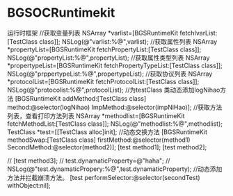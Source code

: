 # BGSOCRuntimekit
运行时框架
 //获取变量列表
    NSArray *varlist=[BGSRuntimeKit fetchIvarList:[TestClass class]];
    NSLog(@"varlist:%@",varlist);
    //获取属性列表
    NSArray *propertyList=[BGSRuntimeKit fetchPropertyList:[TestClass class]];
    NSLog(@"propertyList:%@",propertyList);
    //获取属性类型列表
    NSArray *propertypeList=[BGSRuntimeKit fetchPropertyTypeList:[TestClass class]];
    NSLog(@"prppertypeList:%@",propertypeList);
    //获取协议列表
        NSArray *protocolList=[BGSRuntimeKit fetchProtocolList:[TestClass class]];
    NSLog(@"protocolist:%@",protocolList);
    //为testClass 类动态添加logNihao方法
    [BGSRuntimeKit addMethod:[TestClass class] method:@selector(logNihao) ImpMethod:@selector(impNiHao)];
    //获取方法列表，查看打印方法列表
    NSArray *methodlist=[BGSRuntimeKit fetchMethodList:[TestClass class]];
    NSLog(@"methodlist:%@",methodlist);
    TestClass *test=[[TestClass alloc]init];
    //动态交换方法
    [BGSRuntimeKit methodSwap:[TestClass class] firstMethod:@selector(method1)  SecondMethod:@selector(method2)];
    [test method1];
    [test method2];
    
//    [test  method3];
//    test.dynamaticProperty=@"haha";
//    NSLog(@"test.dynamaticPropery:%@",test.dynamaticProperty);
    //动态添加方法并拦截崩溃方法。
   [test performSelector:@selector(secondTest) withObject:nil];
    
